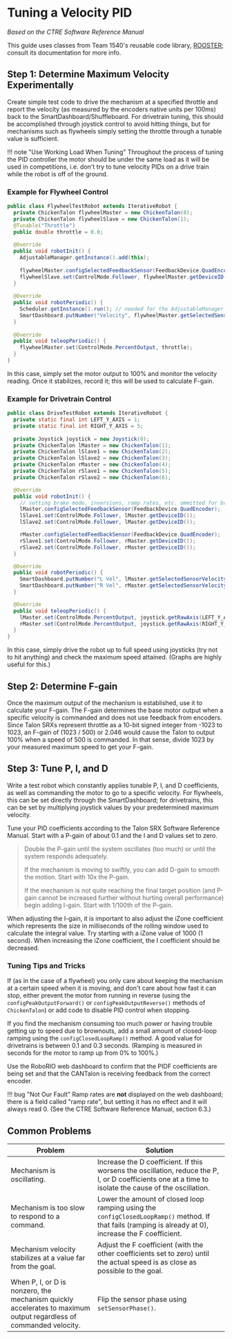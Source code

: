 # Tuning a Velocity PID

_Based on the CTRE Software Reference Manual_

This guide uses classes from Team 1540's reusable code library, [ROOSTER](https://github.com/flamingchickens1540/ROOSTER); consult its documentation for more info.

## Step 1: Determine Maximum Velocity Experimentally

Create simple test code to drive the mechanism at a specified throttle and report the velocity (as measured by the encoders native units per 100ms) back to the SmartDashboard/Shuffleboard. For drivetrain tuning, this should be accomplished through joystick control to avoid hitting things, but for mechanisms such as flywheels simply setting the throttle through a tunable value is sufficient.

!!! note "Use Working Load When Tuning"
	Throughout the process of tuning the PID controller the motor should be under the same load as it will be used in competitions, i.e. don't try to tune velocity PIDs on a drive train while the robot is off of the ground.

### Example for Flywheel Control

```java
public class FlywheelTestRobot extends IterativeRobot {
  private ChickenTalon flywheelMaster = new ChickenTalon(0);
  private ChickenTalon flywheelSlave = new ChickenTalon(1);
  @Tunable("Throttle")
  public double throttle = 0.0;
  
  @Override
  public void robotInit() {
    AdjustableManager.getInstance().add(this);
    
    flywheelMaster.configSelectedFeedbackSensor(FeedbackDevice.QuadEncoder);
    flywheelSlave.set(ControlMode.Follower, flywheelMaster.getDeviceID());
  }
  
  @Override
  public void robotPeriodic() {
    Scheduler.getInstance().run(); // needed for the AdjustableManager to work
    SmartDashboard.putNumber("Velocity", flywheelMaster.getSelectedSensorVelocity());
  }
  
  @Override
  public void teleopPeriodic() {
    flywheelMaster.set(ControlMode.PercentOutput, throttle);
  }
}
```

In this case, simply set the motor output to 100% and monitor the velocity reading. Once it stabilizes, record it; this will be used to calculate F-gain.

### Example for Drivetrain Control

```java hl_lines="27 28 33 34"
public class DriveTestRobot extends IterativeRobot {
  private static final int LEFT_Y_AXIS = 1;
  private static final int RIGHT_Y_AXIS = 5;
  
  private Joystick joystick = new Joystick(0);
  private ChickenTalon lMaster = new ChickenTalon(1);
  private ChickenTalon lSlave1 = new ChickenTalon(2);
  private ChickenTalon lSlave2 = new ChickenTalon(3);
  private ChickenTalon rMaster = new ChickenTalon(4);
  private ChickenTalon rSlave1 = new ChickenTalon(5);
  private ChickenTalon rSlave2 = new ChickenTalon(6);

  @Override
  public void robotInit() {
    // setting brake mode, inversions, ramp rates, etc. ommitted for brevity
    lMaster.configSelectedFeedbackSensor(FeedbackDevice.QuadEncoder);
    lSlave1.set(ControlMode.Follower, lMaster.getDeviceID());
    lSlave2.set(ControlMode.Follower, lMaster.getDeviceID());

    rMaster.configSelectedFeedbackSensor(FeedbackDevice.QuadEncoder);
    rSlave1.set(ControlMode.Follower, rMaster.getDeviceID());
    rSlave2.set(ControlMode.Follower, rMaster.getDeviceID());
  }

  @Override
  public void robotPeriodic() {
    SmartDashboard.putNumber("L Vel", lMaster.getSelectedSensorVelocity());
    SmartDashboard.putNumber("R Vel", rMaster.getSelectedSensorVelocity());
  }

  @Override
  public void teleopPeriodic() {
    lMaster.set(ControlMode.PercentOutput, joystick.getRawAxis(LEFT_Y_AXIS));
    rMaster.set(ControlMode.PercentOutput, joystick.getRawAxis(RIGHT_Y_AXS));
  }
}
```

In this case, simply drive the robot up to full speed using joysticks (try not to hit anything) and check the maximum speed attained. (Graphs are highly useful for this.)

## Step 2: Determine F-gain

Once the maximum output of the mechanism is established, use it to calculate your F-gain. The F-gain determines the base motor output when a specific velocity is commanded and does not use feedback from encoders. Since Talon SRXs represent throttle as a 10-bit signed integer from -1023 to 1023, an F-gain of (1023 / 500) or 2.046 would cause the Talon to output 100% when a speed of 500 is commanded. In that sense, divide 1023 by your measured maximum speed to get your F-gain.

## Step 3: Tune P, I, and D

Write a test robot which constantly applies tunable P, I, and D coefficients, as well as commanding the motor to go to a specific velocity. For flywheels, this can be set directly through the SmartDashboard; for drivetrains, this can be set by multiplying joystick values by your predetermined maximum velocity.

Tune your PID coefficients according to the Talon SRX Software Reference Manual. Start with a P-gain of about 0.1 and the I and D values set to zero.

> Double the P-gain until the system oscillates (too much) or until the system responds adequately.
>
> If the mechanism is moving to swiftly, you can add D-gain to smooth the motion. Start with 10x the P-gain.
>
> If the mechanism is not quite reaching the final target position (and P-gain cannot be increased further without hurting overall performance) begin adding I-gain. Start with 1/100th of the P-gain.

When adjusting the I-gain, it is important to also adjust the iZone coefficient which represents the size in milliseconds of the rolling window used to calculate the integral value. Try starting with a iZone value of 1000 (1 second). When increasing the iZone coefficient, the I coefficient should be decreased.

### Tuning Tips and Tricks

If (as in the case of a flywheel) you only care about keeping the mechanism at a certain speed when it is moving, and don't care about how fast it can stop, either prevent the motor from running in reverse (using the `configPeakOutputForward()` or `configPeakOutputReverse()` methods of `ChickenTalon`) or add code to disable PID control when stopping.

If you find the mechanism consuming too much power or having trouble getting up to speed due to brownouts, add a small amount of closed-loop ramping using the `configClosedLoopRamp()` method. A good value for drivetrains is between 0.1 and 0.3 seconds. (Ramping is measured in seconds for the motor to ramp up from 0% to 100%.)

Use the RoboRIO web dashboard to confirm that the PIDF coefficients are being set and that the CANTalon is receiving feedback from the correct encoder. 

!!! bug "Not Our Fault"
	Ramp rates are **not** displayed on the web dashboard; there is a field called "ramp rate", but setting it has no effect and it will always read 0. (See the CTRE Software Reference Manual, section 6.3.)

## Common Problems

| Problem                                  | Solution                                 |
| ---------------------------------------- | ---------------------------------------- |
| Mechanism is oscillating.                | Increase the D coefficient. If this worsens the oscillation, reduce the P, I, or D coefficients one at a time to isolate the cause of the oscillation. |
| Mechanism is too slow to respond to a command. | Lower the amount of closed loop ramping using the `configClosedLoopRamp()` method. If that fails (ramping is already at 0), increase the F​ coefficient. |
| Mechanism velocity stabilizes at a value far from the goal. | Adjust the F coefficient (with the other coefficients set to zero) until the actual speed is as close as possible to the goal. |
| When P, I, or D is nonzero, the mechanism quickly accelerates to maximum output regardless of commanded velocity. | Flip the sensor phase using `setSensorPhase()`. |
